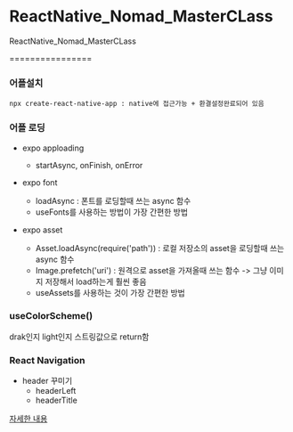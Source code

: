 # ReactNative_Nomad_MasterCLass
ReactNative_Nomad_MasterCLass

================ 
   
   
### 어플설치
```
npx create-react-native-app : native에 접근가능 + 환결설정완료되어 있음
```



### 어플 로딩
* expo apploading
    - startAsync, onFinish, onError
   
* expo font
    - loadAsync : 폰트를 로딩할때 쓰는 async 함수
    - useFonts를 사용하는 방법이 가장 간편한 방법
   
* expo asset
    - Asset.loadAsync(require('path')) : 로컬 저장소의 asset을 로딩할때 쓰는 async 함수
    - Image.prefetch('uri') : 원격으로 asset을 가져올때 쓰는 함수 -> 그냥 이미지 저장해서 load하는게 훨씬 좋음
    - useAssets를 사용하는 것이 가장 간편한 방법
   


### useColorScheme()
drak인지 light인지 스트링값으로 return함 
   


### React Navigation
* header 꾸미기
    - headerLeft 
    - headerTitle
       
[자세한 내용](https://reactnavigation.org/docs/elements#header)
